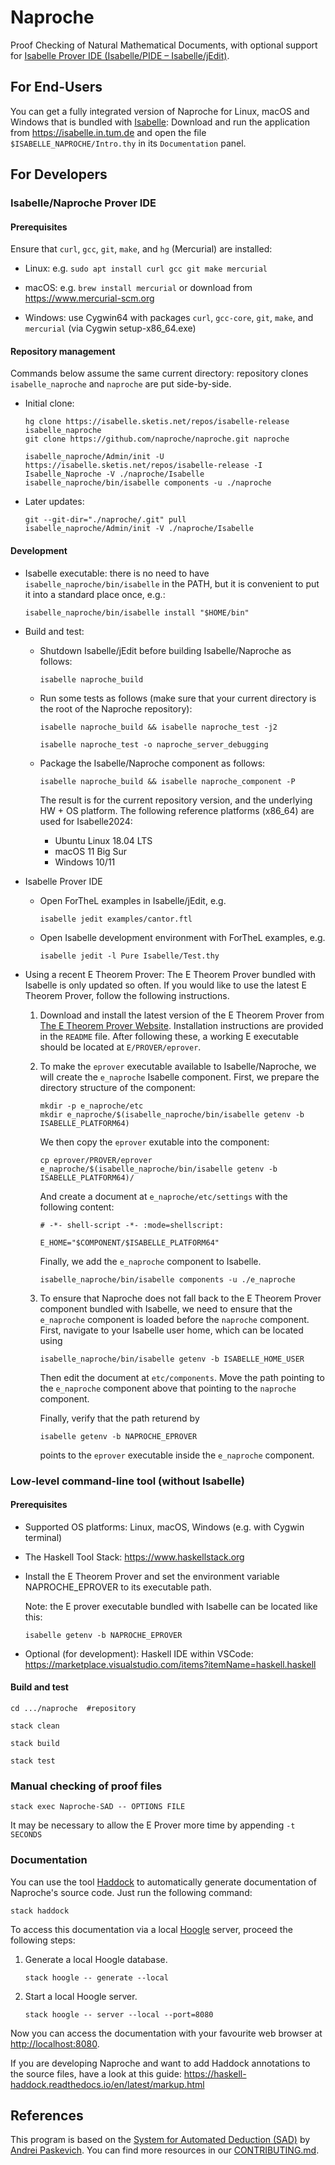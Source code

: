 # Naproche

Proof Checking of Natural Mathematical Documents, with optional support
for [Isabelle Prover IDE (Isabelle/PIDE – Isabelle/jEdit)][isabelle-jedit].


## For End-Users

You can get a fully integrated version of Naproche for Linux, macOS and Windows
that is bundled with [Isabelle][isabelle]: Download and run the application from
<https://isabelle.in.tum.de> and open the file `$ISABELLE_NAPROCHE/Intro.thy` in
its `Documentation` panel.


## For Developers

### Isabelle/Naproche Prover IDE

#### Prerequisites

Ensure that `curl`, `gcc`, `git`, `make`, and `hg` (Mercurial) are installed:

  * Linux: e.g. `sudo apt install curl gcc git make mercurial`

  * macOS: e.g. `brew install mercurial` or download from https://www.mercurial-scm.org

  * Windows: use Cygwin64 with packages `curl`, `gcc-core`, `git`, `make`, and `mercurial` (via Cygwin setup-x86_64.exe)


#### Repository management

Commands below assume the same current directory: repository clones
`isabelle_naproche` and `naproche` are put side-by-side.

* Initial clone:
  ```shell
  hg clone https://isabelle.sketis.net/repos/isabelle-release isabelle_naproche
  git clone https://github.com/naproche/naproche.git naproche

  isabelle_naproche/Admin/init -U https://isabelle.sketis.net/repos/isabelle-release -I Isabelle_Naproche -V ./naproche/Isabelle
  isabelle_naproche/bin/isabelle components -u ./naproche
  ```

* Later updates:
  ```shell
  git --git-dir="./naproche/.git" pull
  isabelle_naproche/Admin/init -V ./naproche/Isabelle
  ```

#### Development

* Isabelle executable: there is no need to have `isabelle_naproche/bin/isabelle`
in the PATH, but it is convenient to put it into a standard place once, e.g.:
  ```shell
  isabelle_naproche/bin/isabelle install "$HOME/bin"
  ```

* Build and test:
  
  - Shutdown Isabelle/jEdit before building Isabelle/Naproche as follows:
    ```shell
    isabelle naproche_build
    ```
  - Run some tests as follows (make sure that your current directory is the root of the Naproche repository):
    ```shell
    isabelle naproche_build && isabelle naproche_test -j2

    isabelle naproche_test -o naproche_server_debugging
    ```

  - Package the Isabelle/Naproche component as follows:
    ```shell
    isabelle naproche_build && isabelle naproche_component -P
    ```

    The result is for the current repository version, and the underlying
    HW + OS platform. The following reference platforms (x86_64) are
    used for Isabelle2024:
    - Ubuntu Linux 18.04 LTS
    - macOS 11 Big Sur
    - Windows 10/11

* Isabelle Prover IDE
  
  - Open ForTheL examples in Isabelle/jEdit, e.g.
    ```shell
    isabelle jedit examples/cantor.ftl
    ```
  - Open Isabelle development environment with ForTheL examples, e.g.
    ```shell
    isabelle jedit -l Pure Isabelle/Test.thy
    ```

* Using a recent E Theorem Prover:
  The E Theorem Prover bundled with Isabelle is only updated so often. If you would like to use the latest E Theorem Prover, follow the following instructions.

  1. Download and install the latest version of the E Theorem Prover from [The E Theorem Prover Website](https://wwwlehre.dhbw-stuttgart.de/~sschulz/E/Download.html). Installation instructions are provided in the `README` file. After following these, a working E executable should be located at `E/PROVER/eprover`.
  
  2. To make the `eprover` executable available to Isabelle/Naproche, we will create the `e_naproche` Isabelle component. First, we prepare the directory structure of the component:
      ```shell
      mkdir -p e_naproche/etc
      mkdir e_naproche/$(isabelle_naproche/bin/isabelle getenv -b ISABELLE_PLATFORM64)
      ```

      We then copy the `eprover` exutable into the component:
      ```shell
      cp eprover/PROVER/eprover e_naproche/$(isabelle_naproche/bin/isabelle getenv -b ISABELLE_PLATFORM64)/
      ```

      And create a document at `e_naproche/etc/settings` with the following content:
      ```plain
      # -*- shell-script -*- :mode=shellscript:

      E_HOME="$COMPONENT/$ISABELLE_PLATFORM64"
      ```

      Finally, we add the `e_naproche` component to Isabelle.
      ```shell
      isabelle_naproche/bin/isabelle components -u ./e_naproche
      ```
  
  3. To ensure that Naproche does not fall back to the E Theorem Prover component bundled with Isabelle, we need to ensure that the `e_naproche` component is loaded before the `naproche` component. First, navigate to your Isabelle user home, which can be located using
      ```shell
      isabelle_naproche/bin/isabelle getenv -b ISABELLE_HOME_USER
      ```
    
      Then edit the document at `etc/components`. Move the path pointing to the `e_naproche` component above that pointing to the `naproche` component.
  
      Finally, verify that the path returend by
      ```shell
      isabelle getenv -b NAPROCHE_EPROVER
      ```
      points to the `eprover` executable inside the `e_naproche` component.


### Low-level command-line tool (without Isabelle)

#### Prerequisites

* Supported OS platforms: Linux, macOS, Windows (e.g. with Cygwin terminal)

* The Haskell Tool Stack: https://www.haskellstack.org

* Install the E Theorem Prover and
  set the environment variable NAPROCHE_EPROVER to its executable
  path.

  Note: the E prover executable bundled with Isabelle can be located
  like this:
  ```shell
  isabelle getenv -b NAPROCHE_EPROVER
  ```

* Optional (for development): Haskell IDE within VSCode:
  https://marketplace.visualstudio.com/items?itemName=haskell.haskell


#### Build and test

```shell
cd .../naproche  #repository

stack clean

stack build

stack test
```

### Manual checking of proof files

```shell
stack exec Naproche-SAD -- OPTIONS FILE
```

It may be necessary to allow the E Prover more time by appending `-t SECONDS`


### Documentation

You can use the tool [Haddock][haddock] to automatically generate documentation
of Naproche's source code.
Just run the following command:

```shell
stack haddock
```

To access this documentation via a local [Hoogle][hoogle] server, proceed the
following steps:

1.  Generate a local Hoogle database.
    ```shell
    stack hoogle -- generate --local
    ```

2. Start a local Hoogle server.
    ```shell
    stack hoogle -- server --local --port=8080
    ```

Now you can access the documentation with your favourite web browser at
<http://localhost:8080>.

If you are developing Naproche and want to add Haddock annotations to the source files, have a look at this guide:
<https://haskell-haddock.readthedocs.io/en/latest/markup.html>


## References

This program is based on the [System for Automated Deduction (SAD)][sad] by
[Andrei Paskevich][andrei-paskevich].
You can find more resources in our [CONTRIBUTING.md](CONTRIBUTING.md).


[haddock]: <https://haskell-haddock.readthedocs.io/en/latest/>
[hoogle]: <https://wiki.haskell.org/Hoogle>
[isabelle]: <https://isabelle.in.tum.de/>
[sad]: <https://github.com/tertium/SAD>
[andrei-paskevich]: <http://www.tertium.org/>
[isabelle-jedit]: <https://isabelle.in.tum.de/dist/doc/jedit.pdf>

